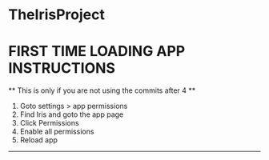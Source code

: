 # TheIrisProject

# FIRST TIME LOADING APP INSTRUCTIONS
** This is only if you are not using the commits after 4 **
1. Goto settings > app permissions
2. Find Iris and goto the app page
3. Click Permissions
4. Enable all permissions
5. Reload app
---